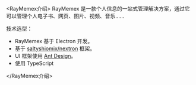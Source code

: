<RayMemex介绍>
RayMemex 是一款个人信息的一站式管理解决方案，通过它可以管理个人电子书、网页、图片、视频、音乐……

技术选型：

- RayMemex 基于 Electron 开发。
- 基于 [saltyshiomix/nextron](https://github.com/saltyshiomix/nextron) 框架。
- UI 框架使用 [Ant Design](https://ant.design/)。
- 使用 TypeScript

</RayMemex介绍>